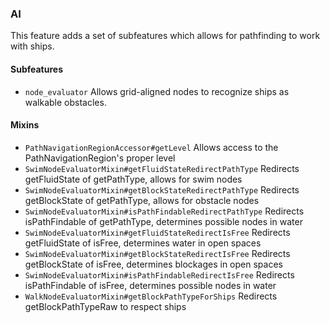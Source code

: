 ### AI

This feature adds a set of subfeatures which allows for pathfinding to work with
ships.

#### Subfeatures

* `node_evaluator` Allows grid-aligned nodes to recognize ships as walkable
  obstacles.

#### Mixins

* `PathNavigationRegionAccessor#getLevel` Allows access to the
  PathNavigationRegion's proper level
* `SwimNodeEvaluatorMixin#getFluidStateRedirectPathType` Redirects getFluidState
  of getPathType, allows for swim nodes
* `SwimNodeEvaluatorMixin#getBlockStateRedirectPathType` Redirects getBlockState
  of getPathType, allows for obstacle nodes
* `SwimNodeEvaluatorMixin#isPathFindableRedirectPathType` Redirects
  isPathFindable of getPathType, determines possible nodes in water
* `SwimNodeEvaluatorMixin#getFluidStateRedirectIsFree` Redirects
  getFluidState of isFree, determines water in open spaces
* `SwimNodeEvaluatorMixin#getBlockStateRedirectIsFree` Redirects
  getBlockState of isFree, determines blockages in open spaces
* `SwimNodeEvaluatorMixin#isPathFindableRedirectIsFree` Redirects
  isPathFindable of isFree, determines possible nodes in water
* `WalkNodeEvaluatorMixin#getBlockPathTypeForShips` Redirects
  getBlockPathTypeRaw to respect ships
